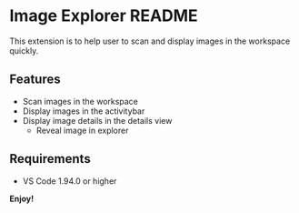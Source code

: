 # Image Explorer README

This extension is to help user to scan and display images in the workspace quickly.

## Features

- Scan images in the workspace
- Display images in the activitybar
- Display image details in the details view
  - Reveal image in explorer

## Requirements

- VS Code 1.94.0 or higher

**Enjoy!**
